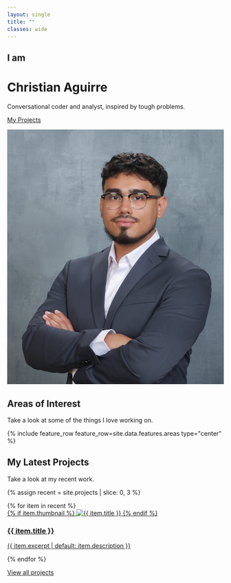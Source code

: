 ```yaml
---
layout: single
title: ""
classes: wide
---
```


<div class="section-white">
  <div class="intro-wrap">
    <div class="intro-left">
      <h2>I am</h2>
      <h1>Christian Aguirre</h1>
      <p>Conversational coder and analyst, inspired by tough problems.</p>
      <p><a class="btn btn--primary" href="/projects/">My Projects</a></p>
    </div>
    <div class="intro-right">
      <img src="/assets/images/headshot.jpg" alt="Christian Aguirre" class="hero-avatar">
    </div>
  </div>
</div>

<div class="section-gray">
  <h2>Areas of Interest</h2>
  <p class="section-sub">Take a look at some of the things I love working on.</p>
  {% include feature_row feature_row=site.data.features.areas type="center" %}
</div>

<div class="section-white">
  <h2>My Latest Projects</h2>
  <p class="section-sub">Take a look at my recent work.</p>

  {% assign recent = site.projects | slice: 0, 3 %}
  <div class="cards">
    {% for item in recent %}
      <article class="card">
        <a href="{{ item.url | relative_url }}">
          {% if item.thumbnail %}
            <img src="{{ item.thumbnail | relative_url }}" alt="{{ item.title }}">
          {% endif %}
          <h3>{{ item.title }}</h3>
          <p>{{ item.excerpt | default: item.description }}</p>
        </a>
      </article>
    {% endfor %}
  </div>

  <p class="center mt-6">
    <a class="btn" href="/projects/">View all projects</a>
  </p>
</div>
